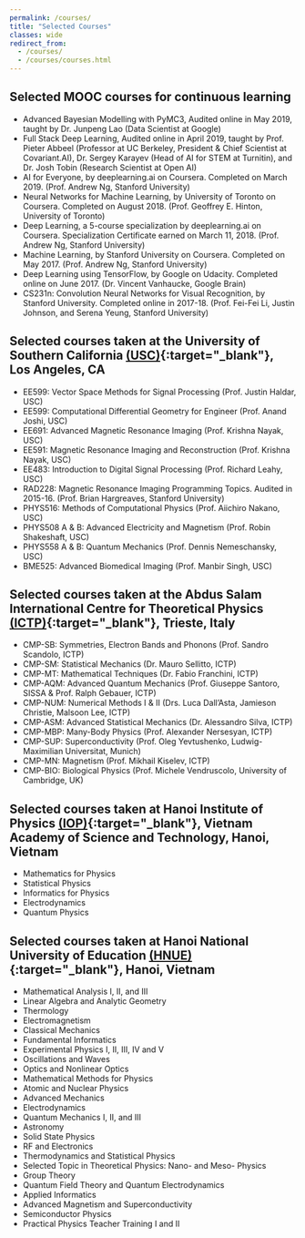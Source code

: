 ```yaml
---
permalink: /courses/
title: "Selected Courses"
classes: wide
redirect_from: 
  - /courses/
  - /courses/courses.html
---
```


Selected MOOC courses for continuous learning 
------
* Advanced Bayesian Modelling with PyMC3, Audited online in May 2019, taught by Dr. Junpeng Lao (Data Scientist at Google)
* Full Stack Deep Learning, Audited online in April 2019, taught by Prof. Pieter Abbeel (Professor at UC Berkeley, President & Chief Scientist at Covariant.AI), Dr. Sergey Karayev (Head of AI for STEM at Turnitin), and Dr. Josh Tobin (Research Scientist at Open AI)
* AI for Everyone, by deeplearning.ai on Coursera. Completed on March 2019. (Prof. Andrew Ng, Stanford University)
* Neural Networks for Machine Learning, by University of Toronto on Coursera. Completed on August 2018. (Prof. Geoffrey E. Hinton, University of Toronto)
* Deep Learning, a 5-course specialization by deeplearning.ai on Coursera. Specialization Certificate earned on March 11, 2018. (Prof. Andrew Ng, Stanford University)
* Machine Learning, by Stanford University on Coursera. Completed on May 2017. (Prof. Andrew Ng, Stanford University)
* Deep Learning using TensorFlow, by Google on Udacity. Completed online on June 2017. (Dr. Vincent Vanhaucke, Google Brain)
* CS231n: Convolution Neural Networks for Visual Recognition, by Stanford University. Completed online in 2017-18. (Prof. Fei-Fei Li, Justin Johnson, and Serena Yeung, Stanford University)

Selected courses taken at the University of Southern California [(USC)](https://www.usc.edu/){:target="_blank"}, Los Angeles, CA
------
* EE599: Vector Space Methods for Signal Processing (Prof. Justin Haldar, USC)
* EE599: Computational Differential Geometry for Engineer (Prof. Anand Joshi, USC)
* EE691: Advanced Magnetic Resonance Imaging (Prof. Krishna Nayak, USC)
* EE591: Magnetic Resonance Imaging and Reconstruction (Prof. Krishna Nayak, USC)
* EE483: Introduction to Digital Signal Processing (Prof. Richard Leahy, USC)
* RAD228: Magnetic Resonance Imaging Programming Topics. Audited in 2015-16. (Prof. Brian Hargreaves, Stanford University)
* PHYS516: Methods of Computational Physics (Prof. Aiichiro Nakano, USC)
* PHYS508 A & B: Advanced Electricity and Magnetism (Prof. Robin Shakeshaft, USC)
* PHYS558 A & B: Quantum Mechanics (Prof. Dennis Nemeschansky, USC)
* BME525: Advanced Biomedical Imaging (Prof. Manbir Singh, USC)

Selected courses taken at the Abdus Salam International Centre for Theoretical Physics [(ICTP)](https://ictp.it){:target="_blank"}, Trieste, Italy
------
* CMP-SB: Symmetries, Electron Bands and Phonons (Prof. Sandro Scandolo, ICTP)
* CMP-SM: Statistical Mechanics (Dr. Mauro Sellitto, ICTP)
* CMP-MT: Mathematical Techniques (Dr. Fabio Franchini, ICTP)
* CMP-AQM: Advanced Quantum Mechanics (Prof. Giuseppe Santoro, SISSA & Prof. Ralph Gebauer, ICTP)
* CMP-NUM: Numerical Methods I & II (Drs. Luca Dall’Asta, Jamieson Christie, Malsoon Lee, ICTP)
* CMP-ASM: Advanced Statistical Mechanics (Dr. Alessandro Silva, ICTP)
* CMP-MBP: Many-Body Physics (Prof. Alexander Nersesyan, ICTP)
* CMP-SUP: Superconductivity (Prof. Oleg Yevtushenko, Ludwig-Maximilian Universitat, Munich)
* CMP-MN: Magnetism (Prof. Mikhail Kiselev, ICTP)
* CMP-BIO: Biological Physics (Prof. Michele Vendruscolo, University of Cambridge, UK)

Selected courses taken at Hanoi Institute of Physics [(IOP)](https://www.iop.vast.ac.vn/index.php?slang=en){:target="_blank"}, Vietnam Academy of Science and Technology, Hanoi, Vietnam
------
* Mathematics for Physics
* Statistical Physics
* Informatics for Physics
* Electrodynamics
* Quantum Physics

Selected courses taken at Hanoi National University of Education [(HNUE)](http://english.hnue.edu.vn/){:target="_blank"}, Hanoi, Vietnam
------
* Mathematical Analysis I, II, and III
* Linear Algebra and Analytic Geometry
* Thermology
* Electromagnetism
* Classical Mechanics
* Fundamental Informatics
* Experimental Physics I, II, III, IV and V
* Oscillations and Waves
* Optics and Nonlinear Optics
* Mathematical Methods for Physics
* Atomic and Nuclear Physics
* Advanced Mechanics
* Electrodynamics
* Quantum Mechanics I, II, and III
* Astronomy
* Solid State Physics
* RF and Electronics
* Thermodynamics and Statistical Physics
* Selected Topic in Theoretical Physics: Nano- and Meso- Physics
* Group Theory
* Quantum Field Theory and Quantum Electrodynamics
* Applied Informatics
* Advanced Magnetism and Superconductivity
* Semiconductor Physics
* Practical Physics Teacher Training I and II

